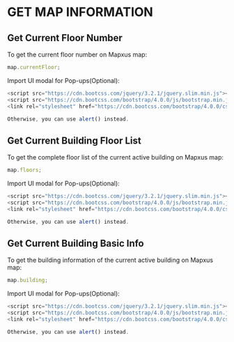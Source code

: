 # GET MAP INFORMATION

## Get Current Floor Number

To get the current floor number on Mapxus map:

```js
map.currentFloor;
```

Import UI modal for Pop-ups(Optional):

```js
<script src="https://cdn.bootcss.com/jquery/3.2.1/jquery.slim.min.js"></script>
<script src="https://cdn.bootcss.com/bootstrap/4.0.0/js/bootstrap.min.js"></script>
<link rel="stylesheet" href="https://cdn.bootcss.com/bootstrap/4.0.0/css/bootstrap.min.css">

Otherwise, you can use alert() instead.
```

<script async src="//jsfiddle.net/Mapxus/4y5semk0/embed/result,js,css,html/"></script>


## Get Current Building Floor List

To get the complete floor list of the current active building on Mapxus map:

```js
map.floors;
```

Import UI modal for Pop-ups(Optional):

```js
<script src="https://cdn.bootcss.com/jquery/3.2.1/jquery.slim.min.js"></script>
<script src="https://cdn.bootcss.com/bootstrap/4.0.0/js/bootstrap.min.js"></script>
<link rel="stylesheet" href="https://cdn.bootcss.com/bootstrap/4.0.0/css/bootstrap.min.css">

Otherwise, you can use alert() instead.
```

<script async src="//jsfiddle.net/Mapxus/e89yxt4u/embed/result,js,css,html/"></script>


## Get Current Building Basic Info

To get the building information of the current active building on Mapxus map:

```js
map.building;
```


Import UI modal for Pop-ups(Optional):

```js
<script src="https://cdn.bootcss.com/jquery/3.2.1/jquery.slim.min.js"></script>
<script src="https://cdn.bootcss.com/bootstrap/4.0.0/js/bootstrap.min.js"></script>
<link rel="stylesheet" href="https://cdn.bootcss.com/bootstrap/4.0.0/css/bootstrap.min.css">

Otherwise, you can use alert() instead.
```


<script async src="//jsfiddle.net/Mapxus/nqy7zg1o/embed/result,js,css,html/"></script>

